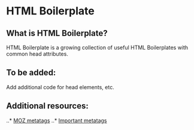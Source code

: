 # HTML Boilerplate

## What is HTML Boilerplate?
HTML Boilerplate is a growing collection of useful HTML Boilerplates with common head attributes.

## To be added:
Add additional code for head elements, etc.

## Additional resources:
..* [MOZ metatags](https://moz.com/blog/seo-meta-tags)
..* [Important metatags](https://www.ionos.com/digitalguide/websites/web-development/the-most-important-meta-tags-and-their-functions/)
